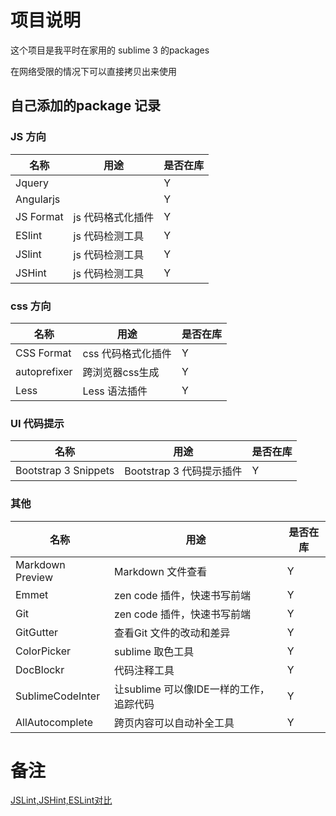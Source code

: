 # 项目说明

这个项目是我平时在家用的 sublime 3 的packages

在网络受限的情况下可以直接拷贝出来使用

## 自己添加的package 记录



### JS 方向

|名称|用途|是否在库|
|---|---|---|
|Jquery||Y|
|Angularjs||Y|
|JS Format|js 代码格式化插件|Y|
|ESlint|js 代码检测工具|Y|
|JSlint|js 代码检测工具|Y|
|JSHint|js 代码检测工具|Y|


### css 方向
|名称|用途|是否在库|
|---|---|---|
|CSS Format|css 代码格式化插件|Y|
|autoprefixer|跨浏览器css生成|Y|
|Less|Less 语法插件|Y|


### UI 代码提示
|名称|用途|是否在库|
|---|---|---|
|Bootstrap 3 Snippets|Bootstrap 3 代码提示插件|Y|


### 其他
|名称|用途|是否在库|
|---|---|---|
|Markdown Preview|Markdown 文件查看|Y|
|Emmet|zen code 插件，快速书写前端|Y|
|Git|zen code 插件，快速书写前端|Y|
|GitGutter|查看Git 文件的改动和差异|Y|
|ColorPicker|sublime 取色工具|Y|
|DocBlockr|代码注释工具|Y|
|SublimeCodeInter|让sublime 可以像IDE一样的工作，追踪代码|Y|
|AllAutocomplete|跨页内容可以自动补全工具|Y|



# 备注
[JSLint,JSHint,ESLint对比](http://jingyan.baidu.com/article/37bce2be7c34b61003f3a25e.html)